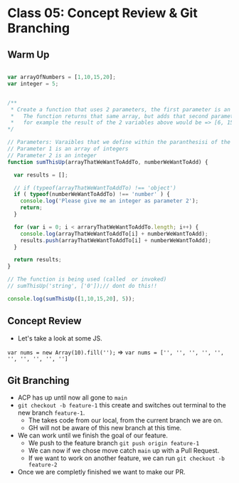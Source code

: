 # Class 05: Concept Review & Git Branching

## Warm Up

```javascript

var arrayOfNumbers = [1,10,15,20];
var integer = 5;


/**
 * Create a function that uses 2 parameters, the first parameter is an array of numbers, and the second is a single integer number.
 *   The function returns that same array, but adds that second parameter to each number within the array.
 *   for example the result of the 2 variables above would be => [6, 15, 20, 25];
*/

// Parameters: Varaibles that we define within the paranthesisi of the functions signature or declare
// Parameter 1 is an array of integers
// Parameter 2 is an integer
function sumThisUp(arrayThatWeWantToAddTo, numberWeWantToAdd) {

  var results = [];

  // if (typeof(arrayThatWeWantToAddTo) !== 'object')
  if ( typeof(numberWeWantToAddTo) !== 'number' ) {
    console.log('Please give me an integer as parameter 2');
    return;
  }

  for (var i = 0; i < arraryThatWeWantToAddTo.length; i++) {
    console.log(arrayThatWeWantToAddTo[i] + numberWeWantToAdd);
    results.push(arrayThatWeWantToAddTo[i] + numberWeWantToAdd);
  }

  return results;
}

// The function is being used (called  or invoked)
// sumThisUp('string', ['0']);// dont do this!!

console.log(sumThisUp([1,10,15,20], 5));

```

## Concept Review

- Let's take a look at some JS.

`var nums = new Array(10).fill('');` => `var nums = ['', '', '', '', '', '', '', '', '', '']`

## Git Branching

- ACP has up until now all gone to `main`
- `git checkout -b feature-1` this create and switches out terminal to the new branch `feature-1`.
  - The takes code from our local, from the current branch we are on.
  - GH will not be aware of this new branch at this time.
- We can work until we finish the goal of our feature.
  - We push to the feature branch `git push origin feature-1`
  - We can now if we chose move catch `main` up with a Pull Request.
  - If we want to work on another feature, we can run `git checkout -b feature-2`
- Once we are completly finished we want to make our PR.
